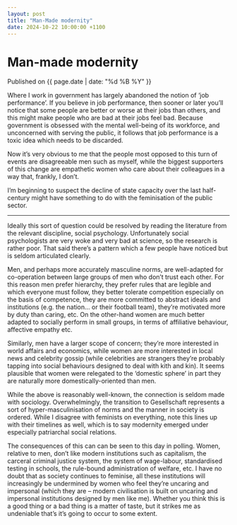 ```yaml
---
layout: post
title: "Man-Made modernity"
date: 2024-10-22 10:00:00 +1100
---
```


# Man-made modernity

<span class="publish-date"> Published on  {{ page.date | date: "%d %B %Y" }}

Where I work in government has largely abandoned the notion of ‘job performance’. If you believe in job performance, then sooner or later you’ll notice that some people are better or worse at their jobs than others, and this might make people who are bad at their jobs feel bad. Because government is obsessed with the mental well-being of its workforce, and unconcerned with serving the public, it follows that job performance is a toxic idea which needs to be discarded.

Now it’s very obvious to me that the people most opposed to this turn of events are disagreeable men such as myself, while the biggest supporters of this change are empathetic women who care about their colleagues in a way that, frankly, I don’t. 

I’m beginning to suspect the decline of state capacity over the last half-century might have something to do with the feminisation of the public sector.

***
Ideally this sort of question could be resolved by reading the literature from the relevant discipline, social psychology. Unfortunately social psychologists are very woke and very bad at science, so the research is rather poor. That said there’s a pattern which a few people have noticed but is seldom articulated clearly.

Men, and perhaps more accurately masculine norms, are well-adapted for co-operation between large groups of men who don’t trust each other. For this reason men prefer hierarchy, they prefer rules that are legible and which everyone must follow, they better tolerate competition especially on the basis of competence, they are more committed to abstract ideals and institutions (e.g. the nation… or their football team), they’re motivated more by duty than caring, etc. On the other-hand women are much better adapted to socially perform in small groups, in terms of affiliative behaviour, affective empathy etc. 

Similarly, men have a larger scope of concern; they’re more interested in world affairs and economics, while women are more interested in local news and celebrity gossip (while celebrities are strangers they’re probably tapping into social behaviours designed to deal with kith and kin). It seems plausible that women were relegated to the ‘domestic sphere’ in part they are naturally more domestically-oriented than men.

While the above is reasonably well-known, the connection is seldom made with sociology. Overwhelmingly, the transition to Gesellschaft represents a sort of hyper-masculinisation of norms and the manner in society is ordered. While I disagree with feminists on everything, note this lines up with their timelines as well, which is to say modernity emerged under especially patriarchal social relations. 

The consequences of this can can be seen to this day in polling. Women, relative to men, don’t like modern institutions such as capitalism, the carceral criminal justice system, the system of wage-labour, standardised testing in schools, the rule-bound administration of welfare, etc. I have no doubt that as society continues to feminise, all these institutions will increasingly be undermined by women who feel they’re uncaring and impersonal (which they are – modern civilisation is built on uncaring and impersonal institutions designed by men like me). Whether you think this is a good thing or a bad thing is a matter of taste, but it strikes me as undeniable that’s it’s going to occur to some extent. 
